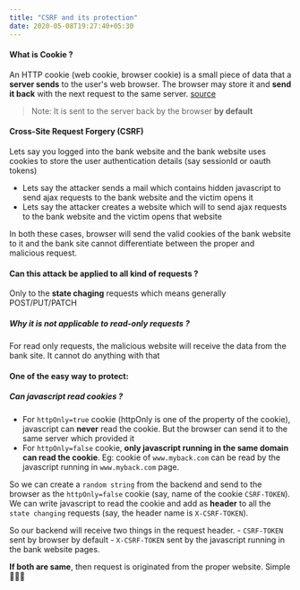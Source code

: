 ```yaml
---
title: "CSRF and its protection"
date: 2020-05-08T19:27:40+05:30
---
```


#### What is Cookie ?

An HTTP cookie (web cookie, browser cookie) is a small piece of data that a **server sends** to the user's web browser. The browser may store it and **send it back** with the next request to the same server. [source](https://developer.mozilla.org/en-US/docs/Web/HTTP/Cookies)

> Note: It is sent to the server back by the browser **by default**

#### Cross-Site Request Forgery (CSRF)

Lets say you logged into the bank website and the bank website uses cookies to store the user authentication details (say sessionId or oauth tokens)

- Lets say the attacker sends a mail which contains hidden javascript to send ajax requests to the bank website and the victim opens it
- Lets say the attacker creates a website which will to send ajax requests to the bank website and the victim opens that website

In both these cases, browser will send the valid cookies of the bank website to it and the bank site cannot differentiate between the proper and malicious request.

#### Can this attack be applied to all kind of requests ?

Only to the **state chaging** requests which means generally POST/PUT/PATCH

##### Why it is not applicable to read-only requests ?

For read only requests, the malicious website will receive the data from the bank site. It cannot do anything with that <have some doubts here>

#### One of the easy way to protect:

##### Can javascript read cookies ?

- For `httpOnly=true` cookie (httpOnly is one of the property of the cookie), javascript can **never** read the cookie. But the browser can send it to the same server which provided it
- For `httpOnly=false` cookie, **only javascript running in the same domain can read the cookie**. Eg: cookie of `www.myback.com` can be read by the javascript running in `www.myback.com` page.

So we can create a `random string` from the backend and send to the browser as the `httpOnly=false` cookie (say, name of the cookie `CSRF-TOKEN`). We can write javascript to read the cookie and add as **header** to all the `state changing` requests (say, the header name is `X-CSRF-TOKEN`).

So our backend will receive two things in the request header.
    - `CSRF-TOKEN` sent by browser by default
    - `X-CSRF-TOKEN` sent by the javascript running in the bank website pages.

**If both are same**, then request is originated from the proper website. Simple 🥳🥳🥳